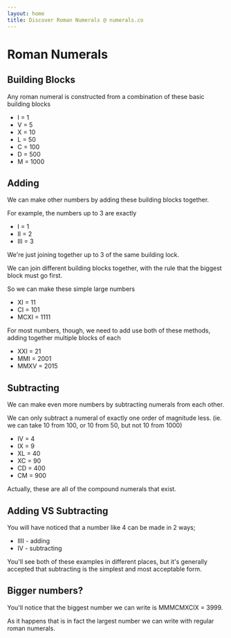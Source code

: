 ```yaml
---
layout: home
title: Discover Roman Numerals @ numerals.co
---
```


# Roman Numerals

## Building Blocks

Any roman numeral is constructed from a combination of these basic building blocks

* I = 1
* V = 5
* X = 10
* L = 50
* C = 100
* D = 500
* M = 1000

## Adding

We can make other numbers by adding these building blocks together.

For example, the numbers up to 3 are exactly

* I = 1
* II = 2
* III = 3

We're just joining together up to 3 of the same building lock.

We can join different building blocks together, with the rule that the biggest block must go first.

So we can make these simple large numbers

* XI = 11
* CI = 101
* MCXI = 1111

For most numbers, though, we need to add use both of these methods, adding together multiple blocks of each

* XXI = 21
* MMI = 2001
* MMXV = 2015

## Subtracting

We can make even more numbers by subtracting numerals from each other.

We can only subtract a numeral of exactly one order of magnitude less. (ie. we can take 10 from 100, or 10 from 50, but not 10 from 1000)

* IV = 4
* IX = 9
* XL = 40
* XC = 90
* CD = 400
* CM = 900

Actually, these are all of the compound numerals that exist.

## Adding VS Subtracting

You will have noticed that a number like 4 can be made in 2 ways;

* IIII - adding
* IV - subtracting

You'll see both of these examples in different places, but it's generally accepted that subtracting is the simplest and most acceptable form.

## Bigger numbers?

You'll notice that the biggest number we can write is MMMCMXCIX = 3999.

As it happens that is in fact the largest number we can write with regular roman numerals.

